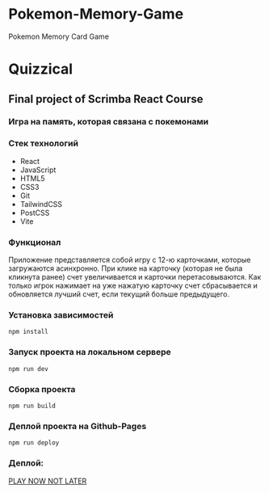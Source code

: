 # Pokemon-Memory-Game
Pokemon Memory Card Game

# Quizzical

## Final project of Scrimba React Course

### Игра на память, которая связана с покемонами

### Стек технологий
- React
- JavaScript
- HTML5
- CSS3
- Git
- TailwindCSS
- PostCSS
- Vite

### Функционал
<p>Приложение представляется собой игру с 12-ю карточками, которые загружаются асинхронно. При клике на карточку 
  (которая не была кликнута ранее) счет увеличивается и карточки перетасовываются. Как только игрок нажимает на уже нажатую 
карточку счет сбрасывается и обновляется лучший счет, если текущий больше предыдущего.</p>

### Установка зависимостей
`npm install`

### Запуск проекта на локальном сервере
`npm run dev`

### Сборка проекта
`npm run build`

### Деплой проекта на Github-Pages
`npm run deploy`

### Деплой: 
[PLAY NOW NOT LATER](https://danieledefoe.github.io/Pokemon-Memory-Game/)
